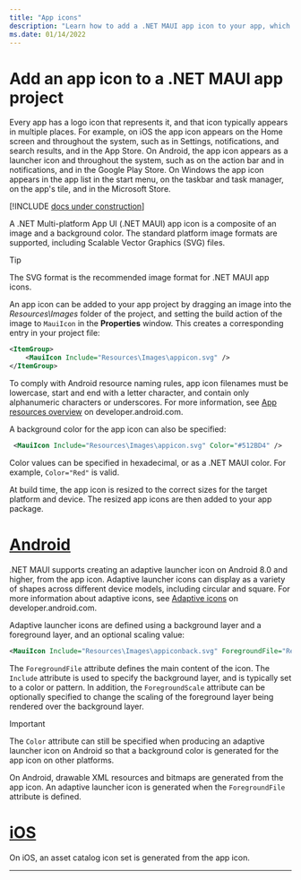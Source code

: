 ```yaml
---
title: "App icons"
description: "Learn how to add a .NET MAUI app icon to your app, which is the logo that represents your app in multiple places."
ms.date: 01/14/2022
---
```


# Add an app icon to a .NET MAUI app project

Every app has a logo icon that represents it, and that icon typically appears in multiple places. For example, on iOS the app icon appears on the Home screen and throughout the system, such as in Settings, notifications, and search results, and in the App Store. On Android, the app icon appears as a launcher icon and throughout the system, such as on the action bar and in notifications, and in the Google Play Store. On Windows the app icon appears in the app list in the start menu, on the taskbar and task manager, on the app's tile, and in the Microsoft Store.

[!INCLUDE [docs under construction](~/includes/preview-note.md)]

A .NET Multi-platform App UI (.NET MAUI) app icon is a composite of an image and a background color. The standard platform image formats are supported, including Scalable Vector Graphics (SVG) files.

> [!TIP]
> The SVG format is the recommended image format for .NET MAUI app icons.

An app icon can be added to your app project by dragging an image into the _Resources\Images_ folder of the project, and setting the build action of the image to `MauiIcon` in the **Properties** window. This creates a corresponding entry in your project file:

```xml
<ItemGroup>
    <MauiIcon Include="Resources\Images\appicon.svg" />
</ItemGroup>
```

To comply with Android resource naming rules, app icon filenames must be lowercase, start and end with a letter character, and contain only alphanumeric characters or underscores. For more information, see [App resources overview](https://developer.android.com/guide/topics/resources/providing-resources) on developer.android.com.

A background color for the app icon can also be specified:

```xml
 <MauiIcon Include="Resources\Images\appicon.svg" Color="#512BD4" />
```

<!-- Valid color values are actually derived from the SKColor struct, rather than Microsoft.Maui.Graphics.Colors. -->
Color values can be specified in hexadecimal, or as a .NET MAUI color. For example, `Color="Red"` is valid.

At build time, the app icon is resized to the correct sizes for the target platform and device. The resized app icons are then added to your app package.

<!-- markdownlint-disable MD025 -->

# [Android](#tab/android)

.NET MAUI supports creating an adaptive launcher icon on Android 8.0 and higher, from the app icon. Adaptive launcher icons can display as a variety of shapes across different device models, including circular and square. For more information about adaptive icons, see [Adaptive icons](https://developer.android.com/guide/practices/ui_guidelines/icon_design_adaptive) on developer.android.com.

Adaptive launcher icons are defined using a background layer and a foreground layer, and an optional scaling value:

```xml
<MauiIcon Include="Resources\Images\appiconback.svg" ForegroundFile="Resources\Images\appiconfore.svg" ForegroundScale="0.65" Color="#512BD4" />
```

The `ForegroundFile` attribute defines the main content of the icon. The `Include` attribute is used to specify the background layer, and is typically set to a color or pattern. In addition, the `ForegroundScale` attribute can be optionally specified to change the scaling of the foreground layer being rendered over the background layer.

> [!IMPORTANT]
> The `Color` attribute can still be specified when producing an adaptive launcher icon on Android so that a background color is generated for the app icon on other platforms.

On Android, drawable XML resources and bitmaps are generated from the app icon. An adaptive launcher icon is generated when the `ForegroundFile` attribute is defined.

# [iOS](#tab/ios)

On iOS, an asset catalog icon set is generated from the app icon.

---
